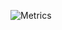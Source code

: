![Metrics](https://metrics.lecoq.io/xwi88?template=classic&isocalendar=1&languages=1&followup=1&notable=1&lines=1&repositories=1&introduction=1&pagespeed=1&tweets=1&repositories=100&repositories.batch=100&repositories.forks=false&repositories.affiliations=owner&isocalendar.duration=full-year&languages.limit=8&languages.threshold=0%25&languages.colors=github&languages.sections=most-used&languages.indepth=false&languages.analysis.timeout=15&languages.categories=markup%2C%20programming&languages.recent.categories=markup%2C%20programming&languages.recent.load=300&languages.recent.days=14&followup.sections=repositories&followup.indepth=true&notable.from=organization&notable.repositories=false&notable.indepth=false&notable.types=commit&introduction.title=true&pagespeed.url=.user.website&pagespeed.detailed=false&pagespeed.screenshot=false&tweets.attachments=false&tweets.limit=2&tweets.user=.user.twitter&config.timezone=Asia%2FShanghai)
